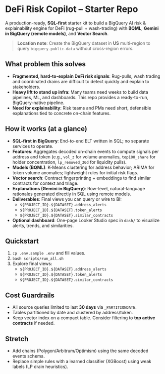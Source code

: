 # DeFi Risk Copilot – Starter Repo

A production-ready, **SQL-first** starter kit to build a BigQuery AI risk & explainability engine for DeFi (rug-pull + wash-trading) with **BQML**, **Gemini in BigQuery (remote models)**, and **Vector Search**.

> **Location note**: Create the BigQuery dataset in **US** multi-region to query `bigquery-public-data` without cross-region errors.

## What problem this solves

- **Fragmented, hard-to-explain DeFi risk signals**: Rug-pulls, wash trading and coordinated drains are difficult to detect quickly and explain to stakeholders.
- **Heavy lift to stand up infra**: Many teams need weeks to build data pipelines, ML, and dashboards. This repo provides a ready-to-run, BigQuery-native pipeline.
- **Need for explainability**: Risk teams and PMs need short, defensible explanations tied to concrete on-chain features.

## How it works (at a glance)

- **SQL-first in BigQuery**: End-to-end ELT written in SQL; no separate services to operate.
- **Features**: Aggregates decoded on-chain events to compute signals per address and token (e.g., `vol_z` for volume anomalies, `top100_share` for holder concentration, `lp_removed_30d` for liquidity pulls).
- **Models (BQML)**: K-Means clustering for address behavior; ARIMA for token volume anomalies; lightweight rules for initial risk flags.
- **Vector search**: Contract fingerprinting + embeddings to find similar contracts for context and triage.
- **Explanations (Gemini in BigQuery)**: Row-level, natural-language rationales generated directly in SQL using remote models.
- **Deliverables**: Final views you can query or wire to BI:
  - `${PROJECT_ID}.${DATASET}.address_alerts`
  - `${PROJECT_ID}.${DATASET}.token_alerts`
  - `${PROJECT_ID}.${DATASET}.similar_contracts`
- **Optional dashboard**: One-page Looker Studio spec in `dash/` to visualize alerts, trends, and similarities.

## Quickstart
1. `cp .env.sample .env` and fill values.
2. `bash scripts/run_all.sh`
3. Explore final views:
   - `${PROJECT_ID}.${DATASET}.address_alerts`
   - `${PROJECT_ID}.${DATASET}.token_alerts`
   - `${PROJECT_ID}.${DATASET}.similar_contracts`

## Cost Guardrails
- All source queries limited to last **30 days** via `_PARTITIONDATE`.
- Tables partitioned by date and clustered by address/token.
- Keep vector index on a compact table. Consider filtering to **top active contracts** if needed.

## Stretch
- Add chains (Polygon/Arbitrum/Optimism) using the same decoded events schema.
- Replace simple rules with a learned classifier (XGBoost) using weak labels (LP drain heuristics).
